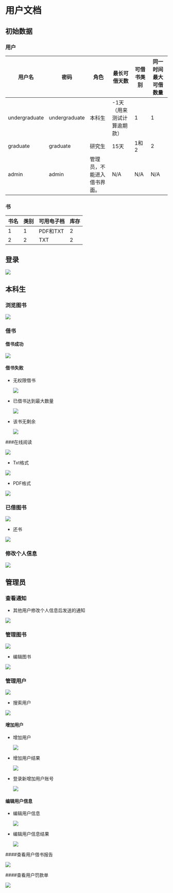 # 用户文档

## 初始数据

### 用户

| 用户名 | 密码 | 角色 | 最长可借天数 | 可借书类别 | 同一时间最大可借数量 |
| -- | -- | -- | -- | -- | -- |
| undergraduate | undergraduate | 本科生 | -1天（用来测试计算逾期款）| 1  | 1 |
| graduate | graduate | 研究生 | 15天 | 1和2 | 2 |
| admin | admin | 管理员，不能进入借书界面。 | N/A | N/A | N/A |

### 书

| 书名 | 类别 | 可用电子档 | 库存 |
| -- | -- | -- | -- |
| 1 | 1 | PDF和TXT | 2 |
| 2 | 2 | TXT | 2 |

## 登录

![](./ui/login.png)

## 本科生

### 浏览图书

![](./ui/browse-books.png)

### 借书

#### 借书成功

![](./ui/borrow-success.png)

#### 借书失败

- 无权限借书

  ![](./ui/borrow-failure-no-permission.png)

- 已借书达到最大数量

  ![](./ui/borrow-failure-max-nums.png)

- 该书无剩余

  ![](./ui/borrow-failure-no-remainings.png)



###在线阅读

![](./ui/reading.png)

- Txt格式

![](./ui/txt.png)

- PDF格式

![](./ui/pdf.png)

### 已借图书

![](./ui/my-books.png)

- 还书

![](./ui/return-book.png)


### 修改个人信息

![](./ui/change-profile.png)

## 管理员

### 查看通知

- 其他用户修改个人信息后发送的通知

![](./ui/notification.png)



### 管理图书

![](./ui/book-management.png)

- 编辑图书

![](./ui/edit-book.png)



### 管理用户

![](./ui/user-management.png)



- 搜索用户

![](./ui/search-user.png)

  

#### 增加用户

- 增加用户

  ![](./ui/admin-add-user.png)

- 增加用户结果

  ![](./ui/admin-add-user-res.png)

- 登录新增加用户账号

  ![](./ui/admin-add-user-res-login.png)

  

#### 编辑用户信息

- 编辑用户信息

  ![](./ui/admin-edit-user.png)

- 编辑用户信息结果

  ![](./ui/admin-edit-user-res-login.png)

####查看用户借书报告

![](./ui/borrow-record.png)

  

####查看用户罚款单

![](./ui/overdue-penalty.png)

